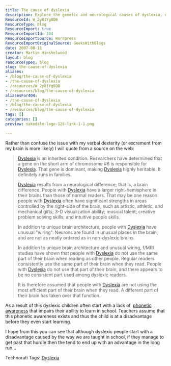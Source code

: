 ```yaml
---
title: The cause of dyslexia
description: Explore the genetic and neurological causes of dyslexia, uncovering its unique brain architecture and the strengths it can foster in individuals.
ResourceId: W_2y81Yg8QB
ResourceType: blog
ResourceImport: true
ResourceImportId: 334
ResourceImportSource: Wordpress
ResourceImportOriginalSource: GeeksWithBlogs
date: 2007-08-11
creator: Martin Hinshelwood
layout: blog
resourceTypes: blog
slug: the-cause-of-dyslexia
aliases:
- /blog/the-cause-of-dyslexia
- /the-cause-of-dyslexia
- /resources/W_2y81Yg8QB
- /resources/blog/the-cause-of-dyslexia
aliasesFor404:
- /the-cause-of-dyslexia
- /blog/the-cause-of-dyslexia
- /resources/blog/the-cause-of-dyslexia
tags: []
categories: []
preview: nakedalm-logo-128-link-1-1.png

---
```

Rather than confuse the issue with my verbal dexterity (or excrement from my brain is more likely) I will quote from a source on the web:

> [Dyslexia](http://www.dyslexia.tv/freethinkersu/dyslexic_dictionary.htm "Multi-dimensional FreeThinking") is an inherited condition. Researchers have determined that a gene on the short arm of chromosome #6 is responsible for [Dyslexia](http://www.dyslexia.tv/freethinkersu/dyslexic_dictionary.htm "Multi-dimensional FreeThinking"). That gene is dominant, making [Dyslexia](http://www.dyslexia.tv/freethinkersu/dyslexic_dictionary.htm "Multi-dimensional FreeThinking") highly heritable. It definitely runs in families.
>
> [Dyslexia](http://www.dyslexia.tv/freethinkersu/dyslexic_dictionary.htm "Multi-dimensional FreeThinking") results from a neurological difference; that is, a brain difference. People with [Dyslexia](http://www.dyslexia.tv/freethinkersu/dyslexic_dictionary.htm "Multi-dimensional FreeThinking") have a larger right-hemisphere in their brains than those of normal readers. That may be one reason people with [Dyslexia](http://www.dyslexia.tv/freethinkersu/dyslexic_dictionary.htm "Multi-dimensional FreeThinking") often have significant strengths in areas controlled by the right-side of the brain, such as artistic, athletic, and mechanical gifts; 3-D visualization ability; musical talent; creative problem solving skills; and intuitive people skills.
>
> In addition to unique brain architecture, people with [Dyslexia](http://www.dyslexia.tv/freethinkersu/dyslexic_dictionary.htm "Multi-dimensional FreeThinking") have unusual "wiring". Neurons are found in unusual places in the brain, and are not as neatly ordered as in non-dyslexic brains.
>
> In addition to unique brain architecture and unusual wiring, f/MRI studies have shown that people with [Dyslexia](http://www.dyslexia.tv/freethinkersu/dyslexic_dictionary.htm "Multi-dimensional FreeThinking") do not use the same part of their brain when reading as other people. Regular readers consistently use the same part of their brain when they read. People with [Dyslexia](http://www.dyslexia.tv/freethinkersu/dyslexic_dictionary.htm "Multi-dimensional FreeThinking") do not use that part of their brain, and there appears to be no consistent part used among dyslexic readers.
>
> It is therefore assumed that people with [Dyslexia](http://www.dyslexia.tv/freethinkersu/dyslexic_dictionary.htm "Multi-dimensional FreeThinking") are not using the most efficient part of their brain when they read. A different part of their brain has taken over that function.

As a result of this dyslexic children often start with a lack of  [phonetic awareness](http://www.dys-add.com/define.html#Phonemic) that impairs their ability to learn in school. Teachers assume that this phonetic awareness exists and thus the child is at a disadvantage before they even start learning.

I hope from this you can see that although dyslexic people start with a disadvantage caused by the way we are taught in school, if they manage to get past that hurdle then the tend to end up with an advantage in the long run...

Technorati Tags: [Dyslexia](http://technorati.com/tags/Dyslexia)
